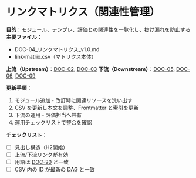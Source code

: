 # リンクマトリクス（関連性管理）

**目的**：モジュール、テンプレ、評価との関連性を一覧化し、抜け漏れを防止する
**主要ファイル**：  
- DOC-04_リンクマトリクス_v1.0.md  
- link-matrix.csv（マトリクス本体）

**上流（Upstream）**：[DOC-02](../02_product-curriculum/DOC-02_プロダクトとカリキュラム体系_v1.0.md), [DOC-03](../03_course-dag/DOC-03_コースDAG_依存関係図_v1.0.md)
**下流（Downstream）**：[DOC-05](../05_module-cards/README.md), [DOC-06](../06_assessment-rubric/DOC-06_評価とルーブリック_v1.0.md), [DOC-09](../09_delivery-ops/DOC-09_デリバリー運用_v1.0.md)

**更新手順**：
1. モジュール追加・改訂時に関連リソースを洗い出す
2. CSV を更新し本文を調整、Frontmatter と索引を更新
3. 下流の運用・評価担当へ共有
4. 運用チェックリストで整合を確認

**チェックリスト**：
- [ ] 見出し構造（H2開始）  
- [ ] 上流/下流リンクが有効  
- [ ] 用語は [DOC-20](../20_glossary/DOC-20_用語集_v1.0.md) と一致  
- [ ] CSV 内の ID が最新の DAG と一致
